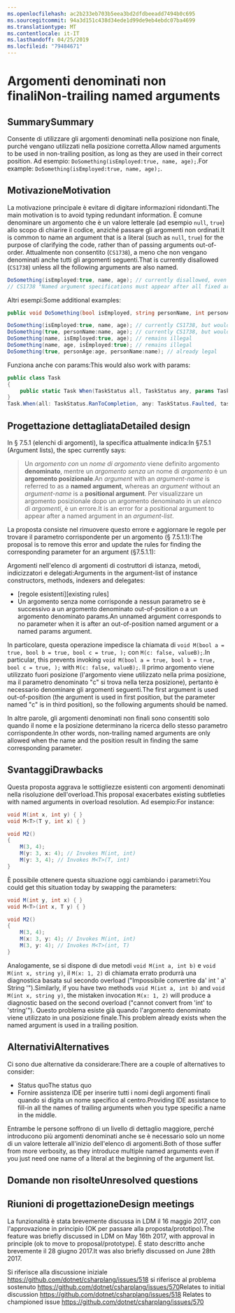 ```yaml
---
ms.openlocfilehash: ac2b233eb703b5eea3bd2dfdbeeadd7494b0c695
ms.sourcegitcommit: 94a3d151c438d34ede1d99de9eb4ebdc07ba4699
ms.translationtype: MT
ms.contentlocale: it-IT
ms.lasthandoff: 04/25/2019
ms.locfileid: "79484671"
---
```

# <a name="non-trailing-named-arguments"></a><span data-ttu-id="236e1-101">Argomenti denominati non finali</span><span class="sxs-lookup"><span data-stu-id="236e1-101">Non-trailing named arguments</span></span>

## <a name="summary"></a><span data-ttu-id="236e1-102">Summary</span><span class="sxs-lookup"><span data-stu-id="236e1-102">Summary</span></span>
[summary]: #summary
<span data-ttu-id="236e1-103">Consente di utilizzare gli argomenti denominati nella posizione non finale, purché vengano utilizzati nella posizione corretta.</span><span class="sxs-lookup"><span data-stu-id="236e1-103">Allow named arguments to be used in non-trailing position, as long as they are used in their correct position.</span></span> <span data-ttu-id="236e1-104">Ad esempio: `DoSomething(isEmployed:true, name, age);`.</span><span class="sxs-lookup"><span data-stu-id="236e1-104">For example: `DoSomething(isEmployed:true, name, age);`.</span></span>

## <a name="motivation"></a><span data-ttu-id="236e1-105">Motivazione</span><span class="sxs-lookup"><span data-stu-id="236e1-105">Motivation</span></span>
[motivation]: #motivation

<span data-ttu-id="236e1-106">La motivazione principale è evitare di digitare informazioni ridondanti.</span><span class="sxs-lookup"><span data-stu-id="236e1-106">The main motivation is to avoid typing redundant information.</span></span> <span data-ttu-id="236e1-107">È comune denominare un argomento che è un valore letterale (ad esempio `null`, `true`) allo scopo di chiarire il codice, anziché passare gli argomenti non ordinati.</span><span class="sxs-lookup"><span data-stu-id="236e1-107">It is common to name an argument that is a literal (such as `null`, `true`) for the purpose of clarifying the code, rather than of passing arguments out-of-order.</span></span>
<span data-ttu-id="236e1-108">Attualmente non consentito (`CS1738`), a meno che non vengano denominati anche tutti gli argomenti seguenti.</span><span class="sxs-lookup"><span data-stu-id="236e1-108">That is currently disallowed (`CS1738`) unless all the following arguments are also named.</span></span>

```csharp
DoSomething(isEmployed:true, name, age); // currently disallowed, even though all arguments are in position
// CS1738 "Named argument specifications must appear after all fixed arguments have been specified"
```

<span data-ttu-id="236e1-109">Altri esempi:</span><span class="sxs-lookup"><span data-stu-id="236e1-109">Some additional examples:</span></span>
```csharp
public void DoSomething(bool isEmployed, string personName, int personAge) { ... }

DoSomething(isEmployed:true, name, age); // currently CS1738, but would become legal
DoSomething(true, personName:name, age); // currently CS1738, but would become legal
DoSomething(name, isEmployed:true, age); // remains illegal
DoSomething(name, age, isEmployed:true); // remains illegal
DoSomething(true, personAge:age, personName:name); // already legal
```

<span data-ttu-id="236e1-110">Funziona anche con params:</span><span class="sxs-lookup"><span data-stu-id="236e1-110">This would also work with params:</span></span>
```csharp
public class Task
{
    public static Task When(TaskStatus all, TaskStatus any, params Task[] tasks);
}
Task.When(all: TaskStatus.RanToCompletion, any: TaskStatus.Faulted, task1, task2)
```

## <a name="detailed-design"></a><span data-ttu-id="236e1-111">Progettazione dettagliata</span><span class="sxs-lookup"><span data-stu-id="236e1-111">Detailed design</span></span>
[design]: #detailed-design

<span data-ttu-id="236e1-112">In § 7.5.1 (elenchi di argomenti), la specifica attualmente indica:</span><span class="sxs-lookup"><span data-stu-id="236e1-112">In §7.5.1 (Argument lists), the spec currently says:</span></span>
> <span data-ttu-id="236e1-113">Un *argomento con* un *nome di argomento* viene definito argomento __denominato__, mentre un *argomento senza un* nome di *argomento* è un __argomento posizionale__.</span><span class="sxs-lookup"><span data-stu-id="236e1-113">An *argument* with an *argument-name* is referred to as a __named argument__, whereas an *argument* without an *argument-name* is a __positional argument__.</span></span> <span data-ttu-id="236e1-114">Per visualizzare un argomento posizionale dopo un argomento denominato in un *elenco di argomenti*, è un errore.</span><span class="sxs-lookup"><span data-stu-id="236e1-114">It is an error for a positional argument to appear after a named argument in an *argument-list*.</span></span>

<span data-ttu-id="236e1-115">La proposta consiste nel rimuovere questo errore e aggiornare le regole per trovare il parametro corrispondente per un argomento (§ 7.5.1.1):</span><span class="sxs-lookup"><span data-stu-id="236e1-115">The proposal is to remove this error and update the rules for finding the corresponding parameter for an argument (§7.5.1.1):</span></span>

<span data-ttu-id="236e1-116">Argomenti nell'elenco di argomenti di costruttori di istanza, metodi, indicizzatori e delegati:</span><span class="sxs-lookup"><span data-stu-id="236e1-116">Arguments in the argument-list of instance constructors, methods, indexers and delegates:</span></span>
- <span data-ttu-id="236e1-117">[regole esistenti]</span><span class="sxs-lookup"><span data-stu-id="236e1-117">[existing rules]</span></span>
- <span data-ttu-id="236e1-118">Un argomento senza nome corrisponde a nessun parametro se è successivo a un argomento denominato out-of-position o a un argomento denominato params.</span><span class="sxs-lookup"><span data-stu-id="236e1-118">An unnamed argument corresponds to no parameter when it is after an out-of-position named argument or a named params argument.</span></span>

<span data-ttu-id="236e1-119">In particolare, questa operazione impedisce la chiamata di `void M(bool a = true, bool b = true, bool c = true, );` con `M(c: false, valueB);`.</span><span class="sxs-lookup"><span data-stu-id="236e1-119">In particular, this prevents invoking `void M(bool a = true, bool b = true, bool c = true, );` with `M(c: false, valueB);`.</span></span> <span data-ttu-id="236e1-120">Il primo argomento viene utilizzato fuori posizione (l'argomento viene utilizzato nella prima posizione, ma il parametro denominato "c" si trova nella terza posizione), pertanto è necessario denominare gli argomenti seguenti.</span><span class="sxs-lookup"><span data-stu-id="236e1-120">The first argument is used out-of-position (the argument is used in first position, but the parameter named "c" is in third position), so the following arguments should be named.</span></span>

<span data-ttu-id="236e1-121">In altre parole, gli argomenti denominati non finali sono consentiti solo quando il nome e la posizione determinano la ricerca dello stesso parametro corrispondente.</span><span class="sxs-lookup"><span data-stu-id="236e1-121">In other words, non-trailing named arguments are only allowed when the name and the position result in finding the same corresponding parameter.</span></span>

## <a name="drawbacks"></a><span data-ttu-id="236e1-122">Svantaggi</span><span class="sxs-lookup"><span data-stu-id="236e1-122">Drawbacks</span></span>
[drawbacks]: #drawbacks

<span data-ttu-id="236e1-123">Questa proposta aggrava le sottigliezze esistenti con argomenti denominati nella risoluzione dell'overload.</span><span class="sxs-lookup"><span data-stu-id="236e1-123">This proposal exacerbates existing subtleties with named arguments in overload resolution.</span></span> <span data-ttu-id="236e1-124">Ad esempio:</span><span class="sxs-lookup"><span data-stu-id="236e1-124">For instance:</span></span>

```csharp
void M(int x, int y) { }
void M<T>(T y, int x) { }

void M2()
{
    M(3, 4);
    M(y: 3, x: 4); // Invokes M(int, int)
    M(y: 3, 4); // Invokes M<T>(T, int)
}
```

<span data-ttu-id="236e1-125">È possibile ottenere questa situazione oggi cambiando i parametri:</span><span class="sxs-lookup"><span data-stu-id="236e1-125">You could get this situation today by swapping the parameters:</span></span>

```csharp
void M(int y, int x) { }
void M<T>(int x, T y) { }

void M2()
{
    M(3, 4);
    M(x: 3, y: 4); // Invokes M(int, int)
    M(3, y: 4); // Invokes M<T>(int, T)
}
```

<span data-ttu-id="236e1-126">Analogamente, se si dispone di due metodi `void M(int a, int b)` e `void M(int x, string y)`, il `M(x: 1, 2)` di chiamata errato produrrà una diagnostica basata sul secondo overload ("Impossibile convertire da' int ' a' String '").</span><span class="sxs-lookup"><span data-stu-id="236e1-126">Similarly, if you have two methods `void M(int a, int b)` and `void M(int x, string y)`, the mistaken invocation `M(x: 1, 2)` will produce a diagnostic based on the second overload ("cannot convert from 'int' to 'string'").</span></span> <span data-ttu-id="236e1-127">Questo problema esiste già quando l'argomento denominato viene utilizzato in una posizione finale.</span><span class="sxs-lookup"><span data-stu-id="236e1-127">This problem already exists when the named argument is used in a trailing position.</span></span>

## <a name="alternatives"></a><span data-ttu-id="236e1-128">Alternativi</span><span class="sxs-lookup"><span data-stu-id="236e1-128">Alternatives</span></span>
[alternatives]: #alternatives

<span data-ttu-id="236e1-129">Ci sono due alternative da considerare:</span><span class="sxs-lookup"><span data-stu-id="236e1-129">There are a couple of alternatives to consider:</span></span>

- <span data-ttu-id="236e1-130">Status quo</span><span class="sxs-lookup"><span data-stu-id="236e1-130">The status quo</span></span>
- <span data-ttu-id="236e1-131">Fornire assistenza IDE per inserire tutti i nomi degli argomenti finali quando si digita un nome specifico al centro.</span><span class="sxs-lookup"><span data-stu-id="236e1-131">Providing IDE assistance to fill-in all the names of trailing arguments when you type specific a name in the middle.</span></span>

<span data-ttu-id="236e1-132">Entrambe le persone soffrono di un livello di dettaglio maggiore, perché introducono più argomenti denominati anche se è necessario solo un nome di un valore letterale all'inizio dell'elenco di argomenti.</span><span class="sxs-lookup"><span data-stu-id="236e1-132">Both of those suffer from more verbosity, as they introduce multiple named arguments even if you just need one name of a literal at the beginning of the argument list.</span></span>

## <a name="unresolved-questions"></a><span data-ttu-id="236e1-133">Domande non risolte</span><span class="sxs-lookup"><span data-stu-id="236e1-133">Unresolved questions</span></span>
[unresolved]: #unresolved-questions

## <a name="design-meetings"></a><span data-ttu-id="236e1-134">Riunioni di progettazione</span><span class="sxs-lookup"><span data-stu-id="236e1-134">Design meetings</span></span>
[ldm]: #ldm
<span data-ttu-id="236e1-135">La funzionalità è stata brevemente discussa in LDM il 16 maggio 2017, con l'approvazione in principio (OK per passare alla proposta/prototipo).</span><span class="sxs-lookup"><span data-stu-id="236e1-135">The feature was briefly discussed in LDM on May 16th 2017, with approval in principle (ok to move to proposal/prototype).</span></span> <span data-ttu-id="236e1-136">È stato descritto anche brevemente il 28 giugno 2017.</span><span class="sxs-lookup"><span data-stu-id="236e1-136">It was also briefly discussed on June 28th 2017.</span></span>

<span data-ttu-id="236e1-137">Si riferisce alla discussione iniziale https://github.com/dotnet/csharplang/issues/518 si riferisce al problema sostenuto https://github.com/dotnet/csharplang/issues/570</span><span class="sxs-lookup"><span data-stu-id="236e1-137">Relates to initial discussion https://github.com/dotnet/csharplang/issues/518 Relates to championed issue https://github.com/dotnet/csharplang/issues/570</span></span>
